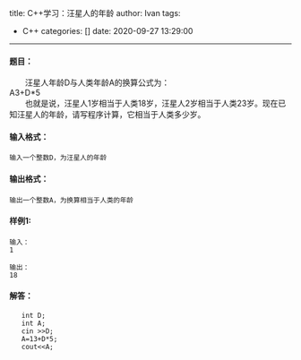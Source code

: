 title: C++学习：汪星人的年龄
author: Ivan
tags:
  - C++
categories: []
date: 2020-09-27 13:29:00
---
#### 题目：  
&emsp;&emsp;汪星人年龄D与人类年龄A的换算公式为：  
A3+D*5  
&emsp;&emsp;也就是说，汪星人1岁相当于人类18岁，汪星人2岁相当于人类23岁。现在已知汪星人的年龄，请写程序计算，它相当于人类多少岁。
#### 输入格式：
```
输入一个整数D，为汪星人的年龄
```
#### 输出格式：
```
输出一个整数A，为换算相当于人类的年龄
```
#### 样例1:
```
输入：
1
```
```
输出：
18
```
#### 解答：
```
   int D;
   int A;
   cin >>D;
   A=13+D*5;
   cout<<A;

```